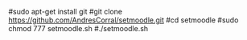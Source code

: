 #sudo apt-get install git
#git clone https://github.com/AndresCorral/setmoodle.git
#cd setmoodle
#sudo chmod 777 setmoodle.sh
#./setmoodle.sh
